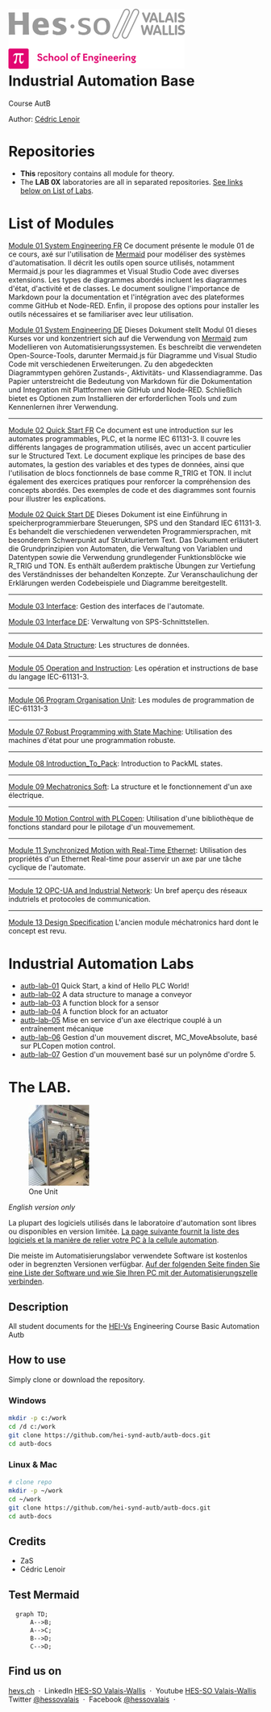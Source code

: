 <h1 align="left">
  <br>
  <img src="./img/hei-en.png" alt="HEI-Vs Logo" width="350">
  <br>
  Industrial Automation Base
  <br>
</h1>

Course AutB

Author: [Cédric Lenoir](mailto:cedric.lenoir@hevs.ch)

# Repositories
- **This** repository contains all module for theory.
- The **LAB 0X** laboratories are all in separated repositories. [See links below on List of Labs](#industrial-automation-labs).

# List of Modules
[Module 01 System Engineering FR](./AutB_MOD_01_System_Engineering/README.md)
Ce document présente le module 01 de ce cours, axé sur l'utilisation de [Mermaid](https://mermaid.js.org) pour modéliser des systèmes d'automatisation. Il décrit les outils open source utilisés, notamment Mermaid.js pour les diagrammes et Visual Studio Code avec diverses extensions. Les types de diagrammes abordés incluent les diagrammes d'état, d'activité et de classes. Le document souligne l'importance de Markdown pour la documentation et l'intégration avec des plateformes comme GitHub et Node-RED. Enfin, il propose des options pour installer les outils nécessaires et se familiariser avec leur utilisation.

[Module 01 System Engineering DE](./AutB_MOD_01_System_Engineering/README_DE.md)
Dieses Dokument stellt Modul 01 dieses Kurses vor und konzentriert sich auf die Verwendung von [Mermaid](https://mermaid.js.org) zum Modellieren von Automatisierungssystemen. Es beschreibt die verwendeten Open-Source-Tools, darunter Mermaid.js für Diagramme und Visual Studio Code mit verschiedenen Erweiterungen. Zu den abgedeckten Diagrammtypen gehören Zustands-, Aktivitäts- und Klassendiagramme. Das Papier unterstreicht die Bedeutung von Markdown für die Dokumentation und Integration mit Plattformen wie GitHub und Node-RED. Schließlich bietet es Optionen zum Installieren der erforderlichen Tools und zum Kennenlernen ihrer Verwendung.

---


[Module 02 Quick Start FR](./AutB_MOD_02_PLC_Quick_Start/README.md)
Ce document est une introduction sur les automates programmables, PLC, et la norme IEC 61131-3. Il couvre les différents langages de programmation utilisés, avec un accent particulier sur le Structured Text. Le document explique les principes de base des automates, la gestion des variables et des types de données, ainsi que l'utilisation de blocs fonctionnels de base comme R_TRIG et TON. Il inclut également des exercices pratiques pour renforcer la compréhension des concepts abordés. Des exemples de code et des diagrammes sont fournis pour illustrer les explications.

[Module 02 Quick Start DE](./AutB_MOD_02_PLC_Quick_Start/README_DE.md)
Dieses Dokument ist eine Einführung in speicherprogrammierbare Steuerungen, SPS und den Standard IEC 61131-3. Es behandelt die verschiedenen verwendeten Programmiersprachen, mit besonderem Schwerpunkt auf Strukturiertem Text. Das Dokument erläutert die Grundprinzipien von Automaten, die Verwaltung von Variablen und Datentypen sowie die Verwendung grundlegender Funktionsblöcke wie R_TRIG und TON. Es enthält außerdem praktische Übungen zur Vertiefung des Verständnisses der behandelten Konzepte. Zur Veranschaulichung der Erklärungen werden Codebeispiele und Diagramme bereitgestellt.

---

[Module 03 Interface](./AutB_MOD_03_Interface/README.md): Gestion des interfaces de l'automate.

[Module 03 Interface DE](./AutB_MOD_03_Interface/README_DE.md): Verwaltung von SPS-Schnittstellen.

---

[Module 04 Data Structure](./AutB_MOD_04_Data_Structure/README.md): Les structures de données.

---

[Module 05 Operation and Instruction](./AutB_MOD_05_Operation_And_Instruction/README.md): Les opération et instructions de base du langage IEC-61131-3.

---

[Module 06 Program Organisation Unit](./AutB_MOD_06_Program_Organisation_Unit/README.md): Les modules de programmation de IEC-61131-3

---

[Module 07 Robust Programming with State Machine](./AutB_MOD_07_Robust_Programming_With_State_Machine/README.md): Utilisation des machines d'état pour une programmation robuste.

---

[Module 08 Introduction_To_Pack](./AutB_MOD_08_Introduction_To_Pack/README.md): Introduction to PackML states.

---

[Module 09 Mechatronics Soft](./AutB_MOD_09_Mechatronics_Soft/README.md): La structure et le fonctionnement d'un axe électrique.

---

[Module 10 Motion Control with PLCopen](./AutB_MOD_10_Motion_Control_With_PLCopen/README.md): Utilisation d'une bibliothèque de fonctions standard pour le pilotage d'un mouvemement.

---

[Module 11 Synchronized Motion with Real-Time Ethernet](./AutB_MOD_11_Synchronized_Motion_With_Real_Time_Ethernet/README.md): Utilisation des propriétés d'un Ethernet Real-time pour asservir un axe par une tâche cyclique de l'automate.

---

[Module 12 OPC-UA and Industrial Network](./AutB_MOD_12_OPC_UA/README.md): Un bref aperçu des réseaux indutriels et protocoles de communication.

---

[Module 13 Design Specification](./AutB_MOD_13_Design_Specification/README.md) L'ancien module méchatronics hard dont le concept est revu.

# Industrial Automation Labs

- [autb-lab-01](https://github.com/hei-synd-autb/autb-lab-01_2025) Quick Start, a kind of Hello PLC World!
- [autb-lab-02](https://github.com/hei-synd-autb/autb-lab-02_2025) A data structure to manage a conveyor
- [autb-lab-03](https://github.com/hei-synd-autb/autb-lab-03_2025) A function block for a sensor
- [autb-lab-04](https://github.com/hei-synd-autb/autb-lab-04_2025) A function block for an actuator
- [autb-lab-05](https://github.com/hei-synd-autb/autb-lab-05_2025) Mise en service d'un axe électrique couplé à un entraînement mécanique
- [autb-lab-06](https://github.com/hei-synd-autb/autb-lab-06_2025) Gestion d'un mouvement discret, MC_MoveAbsolute, basé sur PLCopen motion control.
- [autb-lab-07](https://github.com/hei-synd-autb/autb-lab-07_2025) Gestion d'un mouvement basé sur un polynôme d'ordre 5.

# The LAB.
<figure>
    <img src="./img/OneUnit.jpg"
         alt="Image Lost One Unit">
    <figcaption>One Unit</figcaption>
</figure>

*English version only*

La plupart des logiciels utilisés dans le laboratoire d'automation sont libres ou disponibles en version limitée.
[La page suivante fournit la liste des logiciels et la manière de relier votre PC à la cellule automation](./AutB_LAB/readme.md).

Die meiste im Automatisierungslabor verwendete Software ist kostenlos oder in begrenzten Versionen verfügbar.
[Auf der folgenden Seite finden Sie eine Liste der Software und wie Sie Ihren PC mit der Automatisierungszelle verbinden](./AutB_LAB/readme.md).

## Description

All student documents for the [HEI-Vs](https://hevs.ch/synd) Engineering Course Basic Automation Autb

## How to use

Simply clone or download the repository.

### Windows

  ```bash
  mkdir -p c:/work
  cd /d c:/work
  git clone https://github.com/hei-synd-autb/autb-docs.git
  cd autb-docs
  ```

### Linux & Mac

  ```bash
  # clone repo
  mkdir -p ~/work
  cd ~/work
  git clone https://github.com/hei-synd-autb/autb-docs.git
  cd autb-docs
  ```

## Credits

* ZaS
* Cédric Lenoir

## Test Mermaid
```mermaid
  graph TD;
      A-->B;
      A-->C;
      B-->D;
      C-->D;
```

## Find us on

[hevs.ch](https://www.hevs.ch) &nbsp;&middot;&nbsp;
LinkedIn [HES-SO Valais-Wallis](https://www.linkedin.com/groups/104343/) &nbsp;&middot;&nbsp;
Youtube [HES-SO Valais-Wallis](https://www.youtube.com/user/HESSOVS)
Twitter [@hessovalais](https://twitter.com/hessovalais) &nbsp;&middot;&nbsp;
Facebook [@hessovalais](https://www.facebook.com/hessovalais) &nbsp;&middot;&nbsp;
